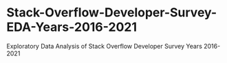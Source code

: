 # Stack-Overflow-Developer-Survey-EDA-Years-2016-2021
Exploratory Data Analysis of Stack Overflow Developer Survey Years 2016-2021
